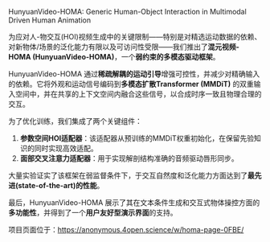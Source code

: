 HunyuanVideo-HOMA: Generic Human-Object Interaction in Multimodal Driven Human Animation


为应对人-物交互(HOI)视频生成中的关键限制——特别是对精选运动数据的依赖、对新物体/场景的泛化能力有限以及可访问性受限——我们推出了**混元视频-HOMA (HunyuanVideo-HOMA)**，一个**弱约束的多模态驱动框架**。   

HunyuanVideo-HOMA 通过**稀疏解耦的运动引导**增强可控性，并减少对精确输入的依赖。它将外观和运动信号编码到**多模态扩散Transformer (MMDiT)** 的双重输入空间中，并在共享的上下文空间内融合这些信号，以合成时序一致且物理合理的交互。  

为了优化训练，我们集成了两个关键组件：   
1.  **参数空间HOI适配器**：该适配器从预训练的MMDiT权重初始化，在保留先验知识的同时实现高效适配。   
2.  **面部交叉注意力适配器**：用于实现解剖结构准确的音频驱动唇形同步。   

大量实验证实了该框架在弱监督条件下，于交互自然度和泛化能力方面达到了**最先进(state-of-the-art)的性能**。   

最后，HunyuanVideo-HOMA 展示了其在文本条件生成和交互式物体操控方面的**多功能性**，并得到了一个**用户友好型演示界面**的支持。   

项目页面位于：<https://anonymous.4open.science/w/homa-page-0FBE/>   